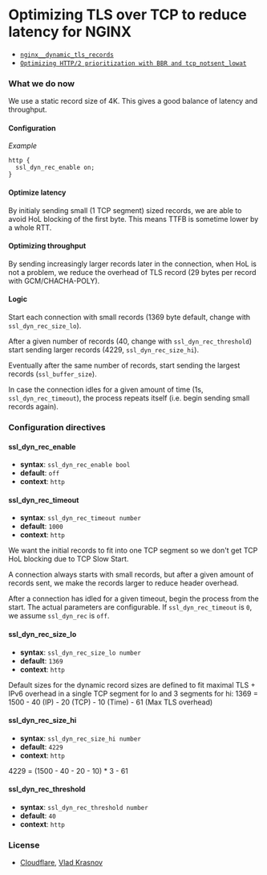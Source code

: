 # Optimizing TLS over TCP to reduce latency for NGINX

* [`nginx__dynamic_tls_records`](https://github.com/cloudflare/sslconfig/blob/3e45b99/patches/)
* [`Optimizing HTTP/2 prioritization with BBR and tcp_notsent_lowat`](https://blog.cloudflare.com/http-2-prioritization-with-nginx/)

### What we do now

We use a static record size of 4K.
This gives a good balance of latency and throughput.

#### Configuration

*Example*

```nginx
http {
  ssl_dyn_rec_enable on;
}
```

#### Optimize latency

By initialy sending small (1 TCP segment) sized records,
we are able to avoid HoL blocking of the first byte.
This means TTFB is sometime lower by a whole RTT.

#### Optimizing throughput

By sending increasingly larger records later in the connection,
when HoL is not a problem, we reduce the overhead of TLS record
(29 bytes per record with GCM/CHACHA-POLY).

#### Logic

Start each connection with small records
(1369 byte default, change with `ssl_dyn_rec_size_lo`).

After a given number of records (40, change with `ssl_dyn_rec_threshold`)
start sending larger records (4229, `ssl_dyn_rec_size_hi`).

Eventually after the same number of records,
start sending the largest records (`ssl_buffer_size`).

In case the connection idles for a given amount of time
(1s, `ssl_dyn_rec_timeout`), the process repeats itself
(i.e. begin sending small records again).

### Configuration directives

#### ssl_dyn_rec_enable
* **syntax**: `ssl_dyn_rec_enable bool`
* **default**: `off`
* **context**: `http`

#### ssl_dyn_rec_timeout
* **syntax**: `ssl_dyn_rec_timeout number`
* **default**: `1000`
* **context**: `http`

We want the initial records to fit into one TCP segment
so we don't get TCP HoL blocking due to TCP Slow Start.

A connection always starts with small records, but after
a given amount of records sent, we make the records larger
to reduce header overhead.

After a connection has idled for a given timeout, begin
the process from the start. The actual parameters are
configurable. If `ssl_dyn_rec_timeout` is `0`, we assume `ssl_dyn_rec` is `off`.

#### ssl_dyn_rec_size_lo
* **syntax**: `ssl_dyn_rec_size_lo number`
* **default**: `1369`
* **context**: `http`

Default sizes for the dynamic record sizes are defined to fit maximal
TLS + IPv6 overhead in a single TCP segment for lo and 3 segments for hi:
1369 = 1500 - 40 (IP) - 20 (TCP) - 10 (Time) - 61 (Max TLS overhead)

#### ssl_dyn_rec_size_hi
* **syntax**: `ssl_dyn_rec_size_hi number`
* **default**: `4229`
* **context**: `http`

4229 = (1500 - 40 - 20 - 10) * 3  - 61

#### ssl_dyn_rec_threshold
* **syntax**: `ssl_dyn_rec_threshold number`
* **default**: `40`
* **context**: `http`

### License

* [Cloudflare](https://github.com/cloudflare), [Vlad Krasnov](https://github.com/vkrasnov)
